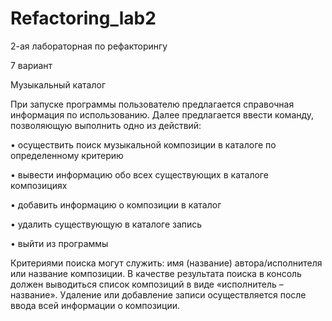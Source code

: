 # Refactoring_lab2

2-ая лабораторная по рефакторингу

7 вариант

Музыкальный каталог

При запуске программы пользователю предлагается справочная информация по использованию. Далее
предлагается ввести команду, позволяющую выполнить одно из действий:

• осуществить поиск музыкальной композиции в каталоге по определенному критерию

• вывести информацию обо всех существующих в каталоге композициях

• добавить информацию о композиции в каталог

• удалить существующую в каталоге запись

• выйти из программы

Критериями поиска могут служить: имя (название) автора/исполнителя или название композиции. В качестве
результата поиска в консоль должен выводиться список композиций в виде «исполнитель – название».
Удаление или добавление записи осуществляется после ввода всей информации о композиции.
